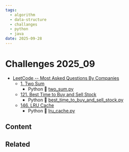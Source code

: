 ```yaml
---
tags:
  - algorithm
  - data-structure
  - challanges
  - python
  - java
date: 2025-09-28
---
```

Challenges 2025_09
==================

* [LeetCode -- Most Asked Questions By Companies](https://nikhilm25.github.io/RelevantLeetcode/)
  * [1. Two Sum](https://leetcode.com/problems/two-sum/) 
    * Python 🐍 [two_sum.py](./two_sum.py)
  * [121. Best Time to Buy and Sell Stock](https://leetcode.com/problems/best-time-to-buy-and-sell-stock/description/)
    * Python 🐍 [best_time_to_buy_and_sell_stock.py](best_time_to_buy_and_sell_stock.py)
  * [146. LRU Cache](https://leetcode.com/problems/lru-cache/description/)
    * Python 🐍 [lru_cache.py](./lru_cache.py)

Content
---------------


Related
----------------------------


